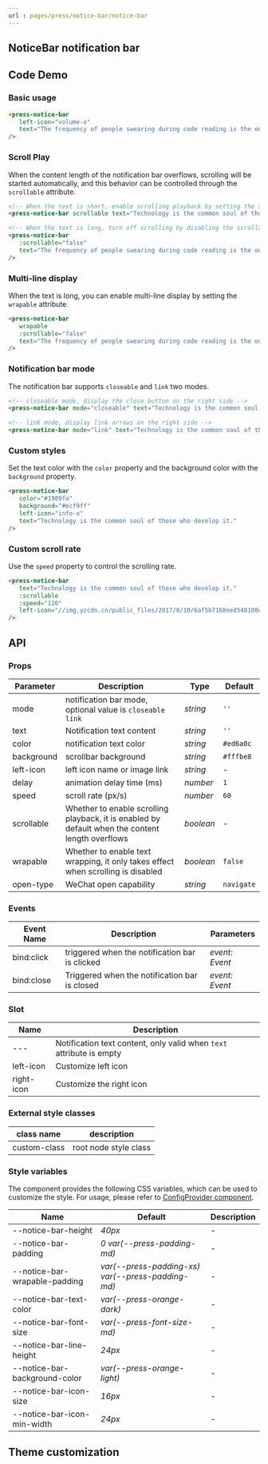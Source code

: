 ```yaml
---
url : pages/press/notice-bar/notice-bar
---
```


## NoticeBar notification bar


## Code Demo

### Basic usage

```html
<press-notice-bar
   left-icon="volume-o"
   text="The frequency of people swearing during code reading is the only measure of code quality."
/>
```

### Scroll Play

When the content length of the notification bar overflows, scrolling will be started automatically, and this behavior can be controlled through the `scrollable` attribute.

```html
<!-- When the text is short, enable scrolling playback by setting the scrollable attribute -->
<press-notice-bar scrollable text="Technology is the common soul of those who develop it." />

<!-- When the text is long, turn off scrolling by disabling the scrollable attribute -->
<press-notice-bar
   :scrollable="false"
   text="The frequency of people swearing during code reading is the only measure of code quality."
/>
```

### Multi-line display

When the text is long, you can enable multi-line display by setting the `wrapable` attribute.

```html
<press-notice-bar
   wrapable
   :scrollable="false"
   text="The frequency of people swearing during code reading is the only measure of code quality."
/>
```

### Notification bar mode

The notification bar supports `closeable` and `link` two modes.

```html
<!-- closeable mode, display the close button on the right side -->
<press-notice-bar mode="closeable" text="Technology is the common soul of those who develop it." />

<!-- link mode, display link arrows on the right side -->
<press-notice-bar mode="link" text="Technology is the common soul of those who develop it." />
```

### Custom styles

Set the text color with the `color` property and the background color with the `background` property.

```html
<press-notice-bar
   color="#1989fa"
   background="#ecf9ff"
   left-icon="info-o"
   text="Technology is the common soul of those who develop it."
/>
```

### Custom scroll rate

Use the `speed` property to control the scrolling rate.

```html
<press-notice-bar
   text="Technology is the common soul of those who develop it."
   :scrollable
   :speed="120"
   left-icon="//img.yzcdn.cn/public_files/2017/8/10/6af5b7168eed548100d9041f07b7c616.png"
/>
```

## API

### Props

| Parameter  | Description                                                                                      | Type      | Default    |
| ---------- | ------------------------------------------------------------------------------------------------ | --------- | ---------- |
| mode       | notification bar mode, optional value is `closeable` `link`                                      | _string_  | `''`       |
| text       | Notification text content                                                                        | _string_  | `''`       |
| color      | notification text color                                                                          | _string_  | `#ed6a0c`  |
| background | scrollbar background                                                                             | _string_  | `#fffbe8`  |
| left-icon  | left icon name or image link                                                                     | _string_  | -          |
| delay      | animation delay time (ms)                                                                        | _number_  | `1`        |
| speed      | scroll rate (px/s)                                                                               | _number_  | `60`       |
| scrollable | Whether to enable scrolling playback, it is enabled by default when the content length overflows | _boolean_ | -          |
| wrapable   | Whether to enable text wrapping, it only takes effect when scrolling is disabled                 | _boolean_ | `false`    |
| open-type  | WeChat open capability                                                                           | _string_  | `navigate` |

### Events

| Event Name | Description                                    | Parameters     |
| ---------- | ---------------------------------------------- | -------------- |
| bind:click | triggered when the notification bar is clicked | _event: Event_ |
| bind:close | Triggered when the notification bar is closed  | _event: Event_ |

### Slot

| Name       | Description                                                          |
| ---------- | -------------------------------------------------------------------- |
| ---        | Notification text content, only valid when `text` attribute is empty |
| left-icon  | Customize left icon                                                  |
| right-icon | Customize the right icon                                             |

### External style classes

| class name   | description           |
| ------------ | --------------------- |
| custom-class | root node style class |

### Style variables

The component provides the following CSS variables, which can be used to customize the style. For usage, please refer to [ConfigProvider component](#/config-provider).

| Name                          | Default                                           | Description |
| ----------------------------- | ------------------------------------------------- | ----------- |
| --notice-bar-height           | _40px_                                            | -           |
| --notice-bar-padding          | _0 var(--press-padding-md)_                       | -           |
| --notice-bar-wrapable-padding | _var(--press-padding-xs) var(--press-padding-md)_ | -           |
| --notice-bar-text-color       | _var(--press-orange-dark)_                        | -           |
| --notice-bar-font-size        | _var(--press-font-size-md)_                       | -           |
| --notice-bar-line-height      | _24px_                                            | -           |
| --notice-bar-background-color | _var(--press-orange-light)_                       | -           |
| --notice-bar-icon-size        | _16px_                                            | -           |
| --notice-bar-icon-min-width   | _24px_                                            | -           |

## Theme customization

<theme-config />